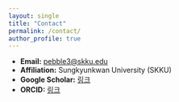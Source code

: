 ```yaml
---
layout: single
title: "Contact"
permalink: /contact/
author_profile: true
---
```


- **Email:** pebble3@skku.edu  
- **Affiliation:** Sungkyunkwan University (SKKU)  
- **Google Scholar:** <a href="{{ site.author.googlescholar }}">링크</a>  
- **ORCID:** <a href="{{ site.author.orcid }}">링크</a>
